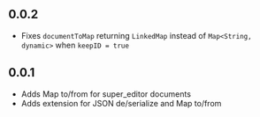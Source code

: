 ## 0.0.2

* Fixes `documentToMap` returning `LinkedMap` instead of `Map<String, dynamic>` when `keepID = true`

## 0.0.1

* Adds Map to/from for super_editor documents
* Adds extension for JSON de/serialize and Map to/from 
